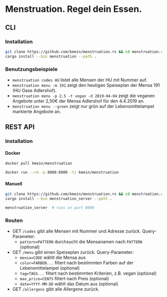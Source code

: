 # Menstruation. Regel dein Essen.

## CLI

### Installation

```bash
git clone https://github.com/kmein/menstruation.rs && cd menstruation.rs
cargo install --bin menstruation --path .
```

### Benutzungsbeispiele

- `menstruation codes HU` listet alle Mensen der HU mit Nummer auf.
- `menstruation menu -m 191` zeigt den heutigen Speiseplan der Mensa 191 (HU Oase Adlershof).
- `menstruation menu -p 2.5 -t vegan -d 2019-04-04` zeigt die veganen Angebote unter 2,50€ der Mensa Adlershof für den 4.4.2019 an.
- `menstruation menu --green` zeigt nur grün auf der Lebensmittelampel markierte Angebote an.

## REST API

### Installation

#### Docker

```bash
docker pull kmein/menstruation

docker run --rm -p 8000:8000 -ti kmein/menstruation
```

#### Manuell

```bash
git clone https://github.com/kmein/menstruation.rs && cd menstruation.rs
cargo install --bin menstruation_server --path .

menstruation_server  # runs on port 8000
```

### Routen

- GET `/codes` gibt alle Mensen mit Nummer und Adresse zurück. Query-Parameter:
  - `pattern=PATTERN` durchsucht die Mensanamen nach `PATTERN` (optional)
- GET `/menu` gibt einen Speiseplan zurück. Query-Parameter:
  - `mensa=CODE` wählt die Mensa aus
  - `color=FARBEN...` filtert nach bestimmten Farben auf der Lebensmittelampel (optional)
  - `tag=TAGS...` filtert nach bestimmten Kriterien, z.B. vegan (optional)
  - `max_price=CENTS` filtert nach Preis (optional)
  - `date=YYYY-MM-DD` wählt das Datum aus (optional)
- GET `/allergens` gibt alle Allergene zurück.
